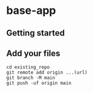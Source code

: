 # base-app


## Getting started


## Add your files

```
cd existing_repo
git remote add origin ...(url)
git branch -M main
git push -uf origin main
```
